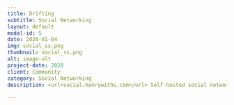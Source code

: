 ```yaml
---
title: Drifting
subtitle: Social Networking
layout: default
modal-id: 5
date: 2020-01-04
img: social_ss.png
thumbnail: social_ss.png
alt: image-alt
project-date: 2020
client: Community
category: Social Networking
description: <url>social.henrywithu.com</url> Self-hosted social networking services. It has microblogging features similar to the Twitter service.

---
```

